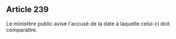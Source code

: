 Article 239
----
Le ministère public avise l'accusé de la date à laquelle celui-ci doit
comparaître.
